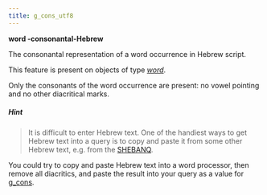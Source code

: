```yaml
---
title: g_cons_utf8
---
```


**word -consonantal-Hebrew**


The consonantal representation of a word occurrence in Hebrew script.

This feature is present on objects of type [*word*](otype).

Only the consonants of the word occurrence are present: no vowel pointing and no other diacritical marks.

##### Hint
> It is difficult to enter Hebrew text. One of the handiest ways to get Hebrew text into a query is to copy and paste it
from some other Hebrew text, e.g. from the [SHEBANQ]({{site.shebanq}}).

You could try to copy and paste Hebrew text into a word processor, then remove all diacritics, and paste the result into
your query as a value for [g_cons](g_cons).

